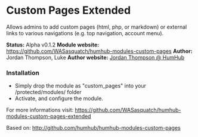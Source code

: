 Custom Pages Extended
============

Allows admins to add custom pages (html, php, or markdown) or external links to various navigations (e.g. top navigation, account menu).

__Status:__ Alpha v0.1.2
__Module website:__ <https://github.com/WASasquatch/humhub-modules-custom-pages>
__Author:__ Jordan Thompson, Luke
__Author website:__ [Jordan Thompson @ HumHub](http://community.humhub.org)

### Installation

- Simply drop the module as "custom_pages" into your /protected/modules/ folder
- Activate, and configure the module.

For more  informations visit:
<https://github.com/WASasquatch/humhub-modules-custom-pages-extended>

Based on:
<http://github.com/humhub/humhub-modules-custom-pages>
